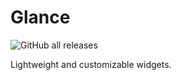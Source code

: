 # Glance
![GitHub all releases](https://img.shields.io/github/downloads/LiteTools/Glance/total?style=for-the-badge)

Lightweight and customizable widgets.


